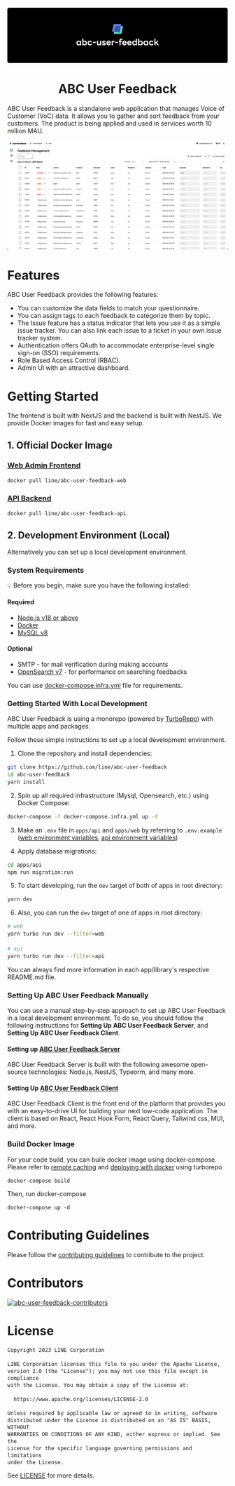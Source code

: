 <p align="center">
    <img src="./assets/cover.png">
    <h1 align="center">ABC User Feedback</h1>
</p>

ABC User Feedback is a standalone web application that manages Voice of Customer (VoC) data. It allows you to gather and sort feedback from your customers. The product is being applied and used in services worth 10 million MAU. 

<p align="center">
    <img src="./assets/sample.png">
</p>

# Features

ABC User Feedback provides the following features:

- You can customize the data fields to match your questionnaire.
- You can assign tags to each feedback to categorize them by topic.
- The Issue feature has a status indicator that lets you use it as a simple issue tracker. You can also link each issue to a ticket in your own issue tracker system.
- Authentication offers OAuth to accommodate enterprise-level single sign-on (SSO) requirements.
- Role Based Access Control (RBAC).
- Admin UI with an attractive dashboard.

# Getting Started

The frontend is built with NextJS and the backend is built with NestJS. We provide Docker images for fast and easy setup. 

## 1. Official Docker Image

### [Web Admin Frontend](https://hub.docker.com/r/line/abc-user-feedback-web)

```
docker pull line/abc-user-feedback-web
```

### [API Backend](https://hub.docker.com/r/line/abc-user-feedback-api)

```
docker pull line/abc-user-feedback-api
```

## 2. Development Environment (Local)

Alternatively you can set up a local development environment.

### System Requirements

:bulb: Before you begin, make sure you have the following installed:

#### Required

- [Node.js v18 or above](https://nodejs.org/en/download/)
- [Docker](https://docs.docker.com/desktop/)
- [MySQL v8](https://www.mysql.com/downloads/)

#### Optional

- SMTP - for mail verification during making accounts
- [OpenSearch v7](https://opensearch.org/) - for performance on searching feedbacks

You can use [docker-compose.infra.yml](/docker/docker-compose.infra.yml) file for requirements.

### Getting Started With Local Development

ABC User Feedback is using a monorepo (powered by [TurboRepo](https://turbo.build/)) with multiple apps and packages.

Follow these simple instructions to set up a local development environment.

1. Clone the repository and install dependencies:

```bash
git clone https://github.com/line/abc-user-feedback
cd abc-user-feedback
yarn install
```

2. Spin up all required infrastructure (Mysql, Opensearch, etc.) using Docker Compose:

```bash
docker-compose -f docker-compose.infra.yml up -d
```

3. Make an `.env` file in `apps/api` and `apps/web` by referring to `.env.example` ([web environment variables](./apps/web/README.md), [api environment variables](./apps/api/README.md))

4. Apply database migrations:

```bash
cd apps/api
npm run migration:run
```

5. To start developing, run the `dev` target of both of apps in root directory:

```bash
yarn dev
```

6. Also, you can run the `dev` target of one of apps in root directory:

```bash
# web
yarn turbo run dev --filter=web

# api
yarn turbo run dev --filter=api
```

You can always find more information in each app/library's respective README.md file.

### Setting Up ABC User Feedback Manually

You can use a manual step-by-step approach to set up ABC User Feedback in a local development environment. To do so, you should follow the following instructions for **Setting Up ABC User Feedback Server**, and **Setting Up ABC User Feedback Client**.

#### Setting up [ABC User Feedback Server](./apps/api/README.md)

ABC User Feedback Server is built with the following awesome open-source technologies: Node.js, NestJS, Typeorm, and many more.

#### Setting Up [ABC User Feedback Client](./apps/web/README.md)

ABC User Feedback Client is the front end of the platform that provides you with an easy-to-drive UI for building your next low-code application.
The client is based on React, React Hook Form, React Query, Tailwind css, MUI, and more.

### Build Docker Image

For your code build, you can buile docker image using docker-compose. Please refer to [remote caching](https://turbo.build/repo/docs/core-concepts/remote-caching) and [deploying with docker](https://turbo.build/repo/docs/handbook/deploying-with-docker) using turborepo

```
docker-compose build
```

Then, run docker-compose

```
docker-compose up -d
```

# Contributing Guidelines

Please follow the [contributing guidelines](./CONTRIBUTING.md) to contribute to the project.

# Contributors

[![abc-user-feedback-contributors](https://contrib.rocks/image?repo=line/abc-user-feedback)](https://github.com/line/abc-user-feedback/graphs/contributors)

# License

```
Copyright 2023 LINE Corporation

LINE Corporation licenses this file to you under the Apache License,
version 2.0 (the "License"); you may not use this file except in compliance
with the License. You may obtain a copy of the License at:

  https://www.apache.org/licenses/LICENSE-2.0

Unless required by applicable law or agreed to in writing, software
distributed under the License is distributed on an "AS IS" BASIS, WITHOUT
WARRANTIES OR CONDITIONS OF ANY KIND, either express or implied. See the
License for the specific language governing permissions and limitations
under the License.
```

See [LICENSE](./LICENSE) for more details.

